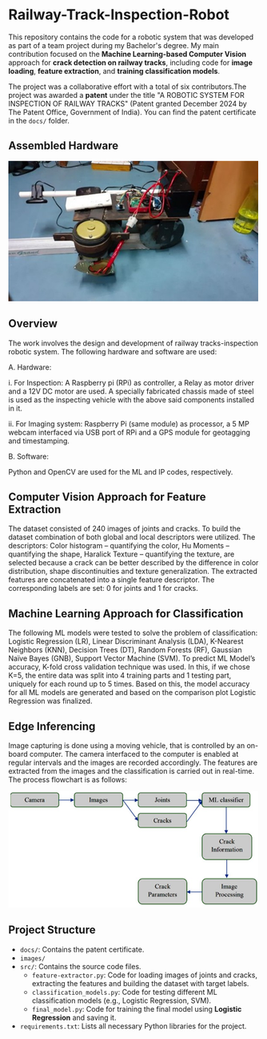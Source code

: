 # Railway-Track-Inspection-Robot

This repository contains the code for a robotic system that was developed as part of a team project during my Bachelor's degree. My main contribution focused on the **Machine Learning-based Computer Vision** approach for **crack detection on railway tracks**, including code for **image loading**, **feature extraction**, and **training classification models**.

The project was a collaborative effort with a total of six contributors.The project was awarded a **patent** under the title "A ROBOTIC SYSTEM FOR INSPECTION OF RAILWAY TRACKS" (Patent granted December 2024 by The Patent Office, Government of India). You can find the patent certificate in the `docs/` folder.

## Assembled Hardware

<img src="img/Assembly_view1.jpg" alt="Assembled Robot" width="500"/>

## Overview
The work involves the design and development of railway tracks-inspection robotic system. The following hardware and software are used:

A. Hardware:

  i. For Inspection: A Raspberry pi (RPi) as controller, a Relay as motor driver and a 12V DC motor are used. A specially fabricated chassis made of steel is used as the inspecting vehicle with the above said components installed in it.
  
  ii. For Imaging system: Raspberry Pi (same module) as processor, a 5 MP webcam interfaced via USB port of RPi and a GPS module for geotagging and timestamping.
  
B. Software: 

Python and OpenCV are used for the ML and IP codes, respectively.

## Computer Vision Approach for Feature Extraction

The dataset consisted of 240 images of joints and cracks. To build the dataset combination of both global and local descriptors were utilized. The descriptors: Color histogram – quantifying the color, Hu Moments
– quantifying the shape, Haralick Texture – quantifying the texture, are selected because a crack can be better described by the difference in color distribution, shape discontinuities and texture generalization. The extracted features are concatenated into a single feature descriptor. The corresponding labels are set: 0 for joints and 1 for cracks.

## Machine Learning Approach for Classification

The following ML models were tested to solve the problem of classification: Logistic Regression (LR), Linear Discriminant Analysis (LDA), K-Nearest Neighbors (KNN), Decision Trees (DT), Random Forests (RF), Gaussian Naïve Bayes (GNB), Support Vector Machine (SVM). To predict ML Model’s accuracy, K-fold cross validation technique was used. In this, if we chose K=5, the entire data was split into 4 training parts and 1 testing part, uniquely for each round up to 5 times. Based on this, the model accuracy for all ML models are generated and based on the comparison plot Logistic Regression was finalized.

## Edge Inferencing

Image capturing is done using a moving vehicle, that is controlled by an on-board computer. The camera interfaced to the computer is enabled at regular intervals and the images are recorded accordingly. The features are extracted from the images and the classification is carried out in real-time. The process flowchart is as follows:

<img src="img/Process_flowchart.jpg" alt="Process Flowchart" width="500"/>

## Project Structure

- `docs/`: Contains the patent certificate.
- `images/`
- `src/`: Contains the source code files.
  - `feature-extractor.py`: Code for loading images of joints and cracks, extracting the features and building the dataset with target labels.
  - `classification_models.py`: Code for testing different ML classification models (e.g., Logistic Regression, SVM).
  - `final_model.py`: Code for training the final model using **Logistic Regression** and saving it.
- `requirements.txt`: Lists all necessary Python libraries for the project.
